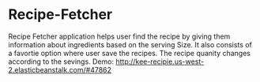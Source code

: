 # Recipe-Fetcher

Recipe Fetcher application helps user find the recipe by giving them information about ingredients based on the serving Size.
It also consists of a favortie option where user save the recipes.
The recipe quanity changes according to the sevings.
Demo: http://kee-recipie.us-west-2.elasticbeanstalk.com/#47862

